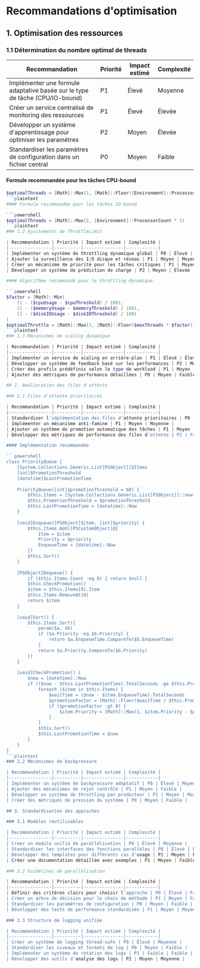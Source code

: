 # Recommandations d'optimisation

## 1. Optimisation des ressources

### 1.1 Détermination du nombre optimal de threads

| Recommandation | Priorité | Impact estimé | Complexité |
|----------------|----------|---------------|------------|
| Implémenter une formule adaptative basée sur le type de tâche (CPU/IO-bound) | P1 | Élevé | Moyenne |
| Créer un service centralisé de monitoring des ressources | P1 | Élevé | Élevée |
| Développer un système d'apprentissage pour optimiser les paramètres | P2 | Moyen | Élevée |
| Standardiser les paramètres de configuration dans un fichier central | P0 | Moyen | Faible |

#### Formule recommandée pour les tâches CPU-bound

```powershell
$optimalThreads = [Math]::Max(1, [Math]::Floor([Environment]::ProcessorCount * 0.75))
```plaintext
#### Formule recommandée pour les tâches IO-bound

```powershell
$optimalThreads = [Math]::Max(2, [Environment]::ProcessorCount * 2)
```plaintext
### 1.2 Ajustements de ThrottleLimit

| Recommandation | Priorité | Impact estimé | Complexité |
|----------------|----------|---------------|------------|
| Implémenter un système de throttling dynamique global | P0 | Élevé | Moyenne |
| Ajouter la surveillance des I/O disque et réseau | P1 | Moyen | Moyenne |
| Créer un mécanisme de priorité pour les tâches critiques | P1 | Moyen | Moyenne |
| Développer un système de prédiction de charge | P2 | Moyen | Élevée |

#### Algorithme recommandé pour le throttling dynamique

```powershell
$factor = [Math]::Min(
    (1 - ($cpuUsage - $cpuThreshold) / 100),
    (1 - ($memoryUsage - $memoryThreshold) / 100),
    (1 - ($diskIOUsage - $diskIOThreshold) / 100)
)
$optimalThrottle = [Math]::Max(1, [Math]::Floor($maxThreads * $factor))
```plaintext
### 1.3 Mécanismes de scaling dynamique

| Recommandation | Priorité | Impact estimé | Complexité |
|----------------|----------|---------------|------------|
| Implémenter un service de scaling en arrière-plan | P1 | Élevé | Élevée |
| Développer un système de feedback basé sur les performances | P2 | Moyen | Moyenne |
| Créer des profils prédéfinis selon le type de workload | P1 | Moyen | Faible |
| Ajouter des métriques de performance détaillées | P0 | Moyen | Faible |

## 2. Amélioration des files d'attente

### 2.1 Files d'attente prioritaires

| Recommandation | Priorité | Impact estimé | Complexité |
|----------------|----------|---------------|------------|
| Standardiser l'implémentation des files d'attente prioritaires | P0 | Élevé | Moyenne |
| Implémenter un mécanisme anti-famine | P1 | Moyen | Moyenne |
| Ajouter un système de promotion automatique des tâches | P1 | Moyen | Faible |
| Développer des métriques de performance des files d'attente | P2 | Faible | Faible |

#### Implémentation recommandée

```powershell
class PriorityQueue {
    [System.Collections.Generic.List[PSObject]]$Items
    [int]$PromotionThreshold
    [datetime]$LastPromotionTime
    
    PriorityQueue([int]$promotionThreshold = 60) {
        $this.Items = [System.Collections.Generic.List[PSObject]]::new()
        $this.PromotionThreshold = $promotionThreshold
        $this.LastPromotionTime = [datetime]::Now
    }
    
    [void]Enqueue([PSObject]$item, [int]$priority) {
        $this.Items.Add([PSCustomObject]@{
            Item = $item
            Priority = $priority
            EnqueueTime = [datetime]::Now
        })
        $this.Sort()
    }
    
    [PSObject]Dequeue() {
        if ($this.Items.Count -eq 0) { return $null }
        $this.CheckPromotion()
        $item = $this.Items[0].Item
        $this.Items.RemoveAt(0)
        return $item
    }
    
    [void]Sort() {
        $this.Items.Sort({
            param($a, $b)
            if ($a.Priority -eq $b.Priority) {
                return $a.EnqueueTime.CompareTo($b.EnqueueTime)
            }
            return $a.Priority.CompareTo($b.Priority)
        })
    }
    
    [void]CheckPromotion() {
        $now = [datetime]::Now
        if (($now - $this.LastPromotionTime).TotalSeconds -ge $this.PromotionThreshold) {
            foreach ($item in $this.Items) {
                $waitTime = ($now - $item.EnqueueTime).TotalSeconds
                $promotionFactor = [Math]::Floor($waitTime / $this.PromotionThreshold)
                if ($promotionFactor -gt 0) {
                    $item.Priority = [Math]::Max(1, $item.Priority - $promotionFactor)
                }
            }
            $this.Sort()
            $this.LastPromotionTime = $now
        }
    }
}
```plaintext
### 2.2 Mécanismes de backpressure

| Recommandation | Priorité | Impact estimé | Complexité |
|----------------|----------|---------------|------------|
| Implémenter un système de backpressure adaptatif | P0 | Élevé | Moyenne |
| Ajouter des mécanismes de rejet contrôlé | P1 | Moyen | Faible |
| Développer un système de throttling par producteur | P1 | Moyen | Moyenne |
| Créer des métriques de pression du système | P0 | Moyen | Faible |

## 3. Standardisation des approches

### 3.1 Modèles réutilisables

| Recommandation | Priorité | Impact estimé | Complexité |
|----------------|----------|---------------|------------|
| Créer un module unifié de parallélisation | P0 | Élevé | Moyenne |
| Standardiser les interfaces des fonctions parallèles | P0 | Élevé | Faible |
| Développer des templates pour différents cas d'usage | P1 | Moyen | Faible |
| Créer une documentation détaillée avec exemples | P1 | Moyen | Faible |

### 3.2 Guidelines de parallélisation

| Recommandation | Priorité | Impact estimé | Complexité |
|----------------|----------|---------------|------------|
| Définir des critères clairs pour choisir l'approche | P0 | Élevé | Faible |
| Créer un arbre de décision pour le choix de méthode | P1 | Moyen | Faible |
| Standardiser les paramètres de configuration | P0 | Moyen | Faible |
| Développer des tests de performance standardisés | P1 | Moyen | Moyenne |

### 3.3 Structure de logging unifiée

| Recommandation | Priorité | Impact estimé | Complexité |
|----------------|----------|---------------|------------|
| Créer un système de logging thread-safe | P0 | Élevé | Moyenne |
| Standardiser les niveaux et formats de log | P0 | Moyen | Faible |
| Implémenter un système de rotation des logs | P1 | Faible | Faible |
| Développer des outils d'analyse des logs | P2 | Moyen | Moyenne |

